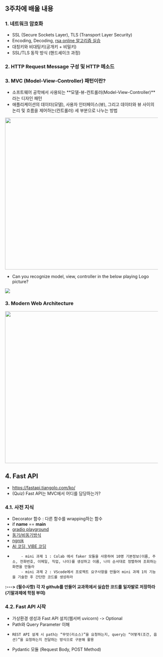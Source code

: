 ## 3주차에 배울 내용
### 1. 네트워크 암호화
- SSL (Secure Sockets Layer), TLS (Transport Layer Security)
- Encoding, Decoding, [rsa online 알고리즘 실습](https://www.devglan.com/online-tools/rsa-encryption-decryption)
- 대칭키와 비대팅키(공개키 + 비밀키)
- SSL/TLS 동작 방식 (핸드셰이크 과정)

### 2. HTTP Request Message 구성 및 HTTP 메소드

### 3. MVC (Model-View-Controller) 패턴이란?
- 소프트웨어 공학에서 사용되는 **모델-뷰-컨트롤러(Model-View-Controller)**라는 디자인 패턴
- 애플리케이션의 데이터(모델), 사용자 인터페이스(뷰), 그리고 데이터와 뷰 사이의 논리 및 흐름을 제어하는(컨트롤러) 세 부분으로 나누는 방법

<img src="https://tecoble.techcourse.co.kr/static/c73f913a7c220ec8cb3ee9a8579468b4/73a7d/mvc.avif" width="600" height="500">

- Can you recognize model, view, controller in the below playing Logo picture? 

![](https://images.unsplash.com/photo-1575364289437-fb1479d52732?w=600&auto=format&fit=crop&q=60&ixlib=rb-4.1.0&ixid=M3wxMjA3fDB8MHxzZWFyY2h8MTF8fCVFQiU4NiU4MCVFQiU4QiVBNHxlbnwwfHwwfHx8MA%3D%3D)

### 3. Modern Web Architecture
<img src="https://www.simform.com/wp-content/uploads/2021/05/webapparchitecture5.png" width="600" height="500">

## 4. Fast API
- https://fastapi.tiangolo.com/ko/
- (Quiz) Fast API는 MVC에서 어디를 담당하는가?
### 4.1. 사전 지식
  - Decorator 함수 : 다른 함수를 wrapping하는 함수
  - if __name__ == __main__
  - [gradio playground](https://www.gradio.app/playground)
  - [동기/비동기방식](https://github.com/ancestor9/2025_Fall_AI-Model-Operations-MLOps/blob/main/week03/1022_%EB%8F%99%EA%B8%B0_%EB%B9%84%EB%8F%99%EA%B8%B0%EB%B0%A9%EC%8B%9D.ipynb)
  - [ngrok](https://github.com/ancestor9/2025_Fall_AI-Model-Operations-MLOps/blob/main/week03/1126_gradio_Gracias.ipynb)
  - [AI 코딩, VIBE 코딩](https://www.youtube.com/watch?v=dpJ7-hhja1Q)
  - 
            - mini 과제 1 : Colab 에서 faker 모듈을 사용하여 10명 기본정보(이름, 주소, 전화번호, 이메일, 직업, 나이)를 생성하고 이름, 나이 순서대로 정렬하여 조회하는 화면을 만들라
            - mini 과제 2 : VScode에서 프로젝트 요구사항을 만들어 mini 과제 1의 기능을 기술한 후 간단한 코드를 생성하라
  **:---> (필수사항) 각 자 github를 만들어 교과목에서 실습한 코드를 일자뱔로 저장하라(기말과제에 학점 부여)**
### 4.2. Fast API 시작
- 가상환경 생성과 Fast API 설치(웹서버 uvicorn) -> Optional
- Path와 Query Parameter 이해
-     REST API 설계 시 path는 “무엇(리소스)”을 요청하는지, query는 “어떻게(조건, 옵션)”을 요청하는지 전달하는 방식으로 구분해 활용
- Pydantic 모듈 (Request Body, POST Method)
